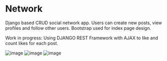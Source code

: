 # Network
Django based CRUD social network app. 
Users can create new posts, view profiles and follow other users.
Bootstrap used for index page design. 

Work in progress: Using DJANGO REST Framework with AJAX to like and count likes for each post. 

![image](https://user-images.githubusercontent.com/98118185/187978060-e9c22664-fa47-46d3-bf72-13065b84c7c1.png)
![image](https://user-images.githubusercontent.com/98118185/187978304-4b855b6a-347b-4f09-8ee6-ffa5dfe00138.png)
![image](https://user-images.githubusercontent.com/98118185/187978369-fa025c53-ed67-4282-a603-8182b8f609d4.png)

